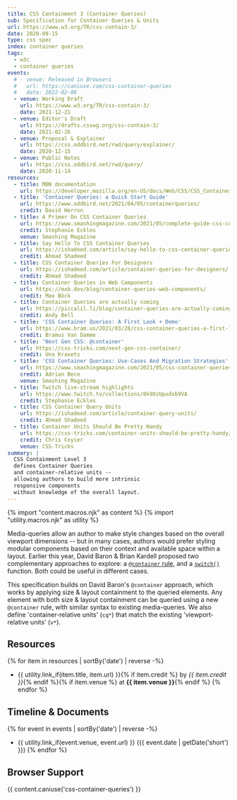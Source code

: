 ```yaml
---
title: CSS Containment 3 (Container Queries)
sub: Specification for Container Queries & Units
url: https://www.w3.org/TR/css-contain-3/
date: 2020-09-15
type: css spec
index: container queries
tags:
  - w3c
  - container queries
events:
  # - venue: Released in Browsers
  #   url: https://caniuse.com/css-container-queries
  #   date: 2022-02-08
  - venue: Working Draft
    url: https://www.w3.org/TR/css-contain-3/
    date: 2021-12-21
  - venue: Editor's Draft
    url: https://drafts.csswg.org/css-contain-3/
    date: 2021-02-26
  - venue: Proposal & Explainer
    url: https://css.oddbird.net/rwd/query/explainer/
    date: 2020-12-15
  - venue: Public Notes
    url: https://css.oddbird.net/rwd/query/
    date: 2020-11-14
resources:
  - title: MDN documentation
    url: https://developer.mozilla.org/en-US/docs/Web/CSS/CSS_Container_Queries
  - title: 'Container Queries: a Quick Start Guide'
    url: https://www.oddbird.net/2021/04/05/containerqueries/
    credit: David Herron
  - title: A Primer On CSS Container Queries
    url: https://www.smashingmagazine.com/2021/05/complete-guide-css-container-queries/
    credit: Stephanie Eckles
    venue: Smashing Magazine
  - title: Say Hello To CSS Container Queries
    url: https://ishadeed.com/article/say-hello-to-css-container-queries/
    credit: Ahmad Shadeed
  - title: CSS Container Queries For Designers
    url: https://ishadeed.com/article/container-queries-for-designers/
    credit: Ahmad Shadeed
  - title: Container Queries in Web Components
    url: https://mxb.dev/blog/container-queries-web-components/
    credit: Max Böck
  - title: Container Queries are actually coming
    url: https://piccalil.li/blog/container-queries-are-actually-coming
    credit: Andy Bell
  - title: 'CSS Container Queries: A First Look + Demo'
    url: https://www.bram.us/2021/03/28/css-container-queries-a-first-look-and-demo/
    credit: Bramus Van Damme
  - title: 'Next Gen CSS: @container'
    url: https://css-tricks.com/next-gen-css-container/
    credit: Una Kravets
  - title: 'CSS Container Queries: Use-Cases And Migration Strategies'
    url: https://www.smashingmagazine.com/2021/05/css-container-queries-use-cases-migration-strategies/
    credit: Adrian Bece
    venue: Smashing Magazine
  - title: Twitch live-stream highlights
    url: https://www.twitch.tv/collections/8k9OzUpxdxb9VA
    credit: Stephanie Eckles
  - title: CSS Container Query Units
    url: https://ishadeed.com/article/container-query-units/
    credit: Ahmad Shadeed
  - title: Container Units Should Be Pretty Handy
    url: https://css-tricks.com/container-units-should-be-pretty-handy/
    credit: Chris Coyier
    venue: CSS-Tricks
summary: |
  CSS Containment Level 3
  defines Container Queries
  and container-relative units --
  allowing authors to build more intrinsic
  responsive components
  without knowledge of the overall layout.
---
```

{% import "content.macros.njk" as content %}
{% import "utility.macros.njk" as utility %}

Media-queries allow an author to make style changes
based on the overall viewport dimensions --
but in many cases,
authors would prefer styling modular components
based on their context and available space within a layout.
Earlier this year,
David Baron & Brian Kardell
proposed two complementary approaches to explore:
a [`@container` rule][dbaron-cq],
and a [`switch()`][switch] function.
Both could be useful in different cases.

[dbaron-cq]: https://github.com/dbaron/container-queries-implementability
[switch]: https://bkardell.com/blog/AllThemSwitches.html

This specification builds on David Baron's `@container` approach,
which works by applying size & layout containment
to the queried elements.
Any element with both size & layout containment
can be queried using a new `@container` rule,
with similar syntax to existing media-queries.
We also define 'container-relative units' (`cq*`)
that match the existing 'viewport-relative units' (`v*`).

## Resources

{% for item in resources | sortBy('date') | reverse -%}
- {{ utility.link_if(item.title, item.url) }}{% if item.credit %} by _{{ item.credit }}_{% endif %}{% if item.venue %} at **{{ item.venue }}**{% endif %}
{% endfor %}

## Timeline & Documents

{% for event in events | sortBy('date') | reverse -%}
- {{ utility.link_if(event.venue, event.url) }} ({{ event.date | getDate('short') }})
{% endfor %}

## Browser Support

{{ content.caniuse('css-container-queries') }}
